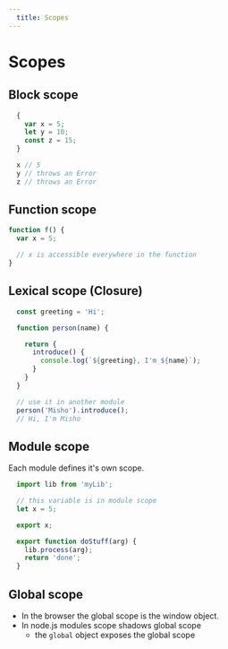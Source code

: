 ```yaml
---
  title: Scopes
---
```

# Scopes

## Block scope

```javascript
  {
    var x = 5;
    let y = 10;
    const z = 15;
  }

  x // 5
  y // throws an Error
  z // throws an Error
```

## Function scope

```javascript
function f() {
  var x = 5;

  // x is accessible everywhere in the function
}
```

## Lexical scope (Closure)

```javascript
  const greeting = 'Hi';

  function person(name) {

    return {
      introduce() {
        console.log(`${greeting}, I'm ${name}`);
      }
    }
  }

  // use it in another module
  person('Misho').introduce();
  // Hi, I'm Misho
```

## Module scope

Each module defines it's own scope.

```javascript
  import lib from 'myLib';

  // this variable is in module scope
  let x = 5;

  export x;

  export function doStuff(arg) {
    lib.process(arg);
    return 'done';
  }
  ```

## Global scope

- In the browser the global scope is the window object.
- In node.js modules scope shadows global scope
  - the `global` object exposes the global scope
